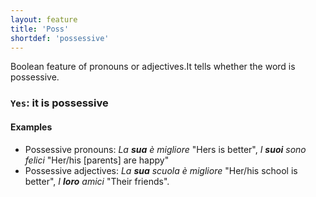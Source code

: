 ```yaml
---
layout: feature
title: 'Poss'
shortdef: 'possessive'
---
```


Boolean feature of pronouns or adjectives.It tells whether the word is possessive.

### `Yes`: it is possessive

#### Examples

* Possessive pronouns: _La <b>sua</b> è migliore_ "Hers is better", _I <b>suoi</b> sono felici_ "Her/his [parents] are happy" 
* Possessive adjectives: _La <b>sua</b> scuola è migliore_ "Her/his school is better", _I <b>loro</b> amici_ "Their friends".

